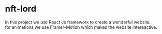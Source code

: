 # nft-lord
 In this project we use React Js framework to create a wonderful website.<br>
 for animations we use Framer-Motion which makes the website intereactive.

